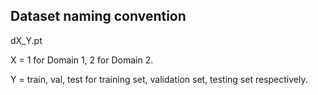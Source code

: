 ## Dataset naming convention
dX_Y.pt

X = 1 for Domain 1, 2 for Domain 2.

Y = train, val, test for training set, validation set, testing set respectively.

